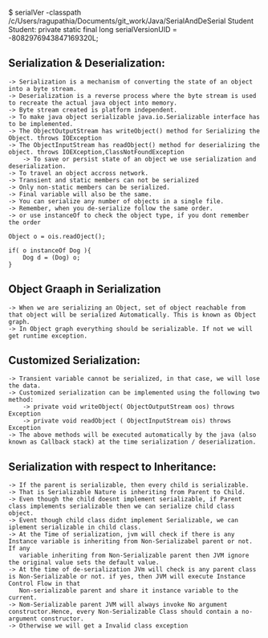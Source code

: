 $ serialVer -classpath /c/Users/ragupathia/Documents/git_work/Java/SerialAndDeSerial Student
Student:    private static final long serialVersionUID = -8082976943847169320L;


Serialization & Deserialization:
-------------------------------

	-> Serialization is a mechanism of converting the state of an object into a byte stream.
	-> Deserialization is a reverse process where the byte stream is used to recreate the actual java object into memory.
	-> Byte stream created is platform independent.
	-> To make java object serializable java.io.Serializable interface has to be implemented.
	-> The ObjectOutputStream has writeObject() method for Serializing the Object. throws IOException
	-> The ObjectInputStream has readObject() method for deserializing the object. throws IOEXception,ClassNotFoundException
       	-> To save or persist state of an object we use serialization and deserialization.
	-> To travel an object accross network.
	-> Transient and static members can not be serialized
	-> Only non-static members can be serialized.
	-> Final variable will also be the same.
	-> You can serialize any number of objects in a single file.
	-> Remember, when you de-serialize follow the same order.
	-> or use instanceOf to check the object type, if you dont remember the order 

	Object o = ois.readOject();

	if( o instanceOf Dog ){
	    Dog d = (Dog) o;
	}

Object Graaph in Serialization
------------------------------ 
	-> When we are serializing an Object, set of object reachable from that object will be serialized Automatically. This is known as Object graph.
	-> In Object graph everything should be serializable. If not we will get runtime exception.

Customized Serialization:
------------------------
	-> Transient variable cannot be serialized, in that case, we will lose the data.
	-> Customized serialization can be implemented using the following two method:
		-> private void writeObject( ObjectOutputStream oos) throws Exception
		-> private void readObject ( ObjectInputStream ois) throws Exception
	-> The above methods will be executed automatically by the java (also known as Callback stack) at the time serialization / deserialization.

Serialization with respect to Inheritance:
-----------------------------------------
	-> If the parent is serializable, then every child is serializable.
	-> That is Serializable Nature is inheriting from Parent to Child.
	-> Even though the child doesnt implement serializable, if Parent class implements serializable then we can serialize child class object.
	-> Event though child class didnt implement Serializable, we can iplement serializable in child class.
	-> At the Time of serialization, jvm will check if there is any Instance variable is inheriting from Non-Serializabel parent or not. If any 
	   variable inheriting from Non-Serializable parent then JVM ignore the original value sets the default value.
	-> At the time of de-serialization JVm will check is any parent class is Non-Serializable or not. if yes, then JVM will execute Instance Control Flow in that 
	   Non-serializable parent and share it instance variable to the current.
	-> Nom-Serializable parent JVM will always invoke No argument constructor.Hence, every Non-Serializable Class should contain a no-argument constructor.
	-> Otherwise we will get a Invalid class exception
	

